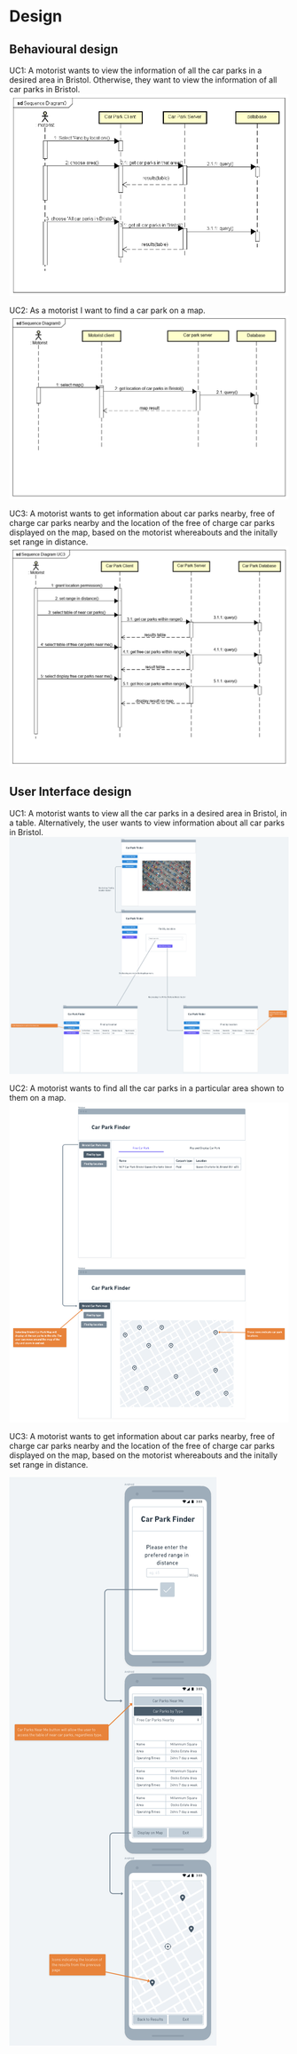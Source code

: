 # Design

## Behavioural design
UC1: A motorist wants to view the information of all the car parks in a desired area in Bristol. Otherwise, they want to view the information of all car parks in Bristol. 
![Insert your Interaction/Sequence Diagrams for each use-case here.](images/sequenceDiagramUC1.png)

UC2: As a motorist I want to find a car park on a map.
![Insert your Interaction/Sequence Diagrams for each use-case here.](images/Sequence-Diagram-UC2.png)

UC3: A motorist wants to get information about car parks nearby, free of charge car parks nearby and the location of the free of charge car parks displayed on the map, based on the motorist whereabouts and the initally set range in distance.
![Insert your Interaction/Sequence Diagrams for each use-case here.](images/SequenceDiagramUC3.png)

## User Interface design
UC1: A motorist wants to view all the car parks in a desired area in Bristol, in a table. Alternatively, the user wants to view information about all car parks in Bristol.
![Insert your wireframe screenshots for each use-case here](images/uc1wireframe.png)



UC2: A motorist wants to find all the car parks in a particular area shown to them on a map.
![Insert your wireframe screenshots for each use-case here](images/Connor_wireframe_CarParkFinder.png)

UC3: A motorist wants to get information about car parks nearby, free of charge car parks nearby and the location of the free of charge car parks displayed on the map, based on the motorist whereabouts and the initally set range in distance.

![Insert your wireframe screenshots for each use-case here](images/WireframeUC3.png)
